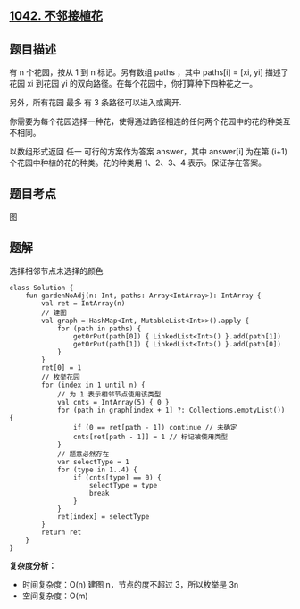 ## [1042. 不邻接植花](https://leetcode.cn/problems/flower-planting-with-no-adjacent)

## 题目描述

有 n 个花园，按从 1 到 n 标记。另有数组 paths ，其中 paths[i] = [xi, yi] 描述了花园 xi 到花园 yi 的双向路径。在每个花园中，你打算种下四种花之一。

另外，所有花园 最多 有 3 条路径可以进入或离开.

你需要为每个花园选择一种花，使得通过路径相连的任何两个花园中的花的种类互不相同。

以数组形式返回 任一 可行的方案作为答案 answer，其中 answer[i] 为在第 (i+1) 个花园中种植的花的种类。花的种类用  1、2、3、4 表示。保证存在答案。

## 题目考点

图

## 题解
 
选择相邻节点未选择的颜色
 
```
class Solution {
    fun gardenNoAdj(n: Int, paths: Array<IntArray>): IntArray {
        val ret = IntArray(n)
        // 建图
        val graph = HashMap<Int, MutableList<Int>>().apply {
            for (path in paths) {
                getOrPut(path[0]) { LinkedList<Int>() }.add(path[1])
                getOrPut(path[1]) { LinkedList<Int>() }.add(path[0])
            }
        }
        ret[0] = 1
        // 枚举花园
        for (index in 1 until n) {
            // 为 1 表示相邻节点使用该类型
            val cnts = IntArray(5) { 0 }
            for (path in graph[index + 1] ?: Collections.emptyList()) {
                if (0 == ret[path - 1]) continue // 未确定
                cnts[ret[path - 1]] = 1 // 标记被使用类型
            }
            // 题意必然存在
            var selectType = 1
            for (type in 1..4) {
                if (cnts[type] == 0) {
                    selectType = type
                    break
                }
            }
            ret[index] = selectType
        }
        return ret
    }
}
```

**复杂度分析：**

- 时间复杂度：O(n) 建图 n，节点的度不超过 3，所以枚举是 3n
- 空间复杂度：O(m) 
